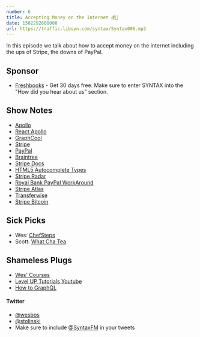 ```yaml
---
number: 6
title: Accepting Money on the Internet 💰💸
date: 1502292600000
url: https://traffic.libsyn.com/syntax/Syntax006.mp3
---
```


In this episode we talk about how to accept money on the internet including the ups of Stripe, the downs of PayPal.

## Sponsor

* [Freshbooks](https://freshbooks.com/syntax) - Get 30 days free. Make sure to enter SYNTAX into the "How did you hear about us" section.

## Show Notes

* [Apollo](http://www.apollodata.com/)
* [React Apollo](http://dev.apollodata.com/react/)
* [GraphCool](https://graph.cool)
* [Stripe](http://stripe.com/)
* [PayPal](http://paypal.com/)
* [Braintree](https://www.braintreepayments.com/)
* [Stripe Docs](https://stripe.com/docs)
* [HTML5 Autocomplete Types](https://wiki.whatwg.org/wiki/Autocomplete_Types)
* [Stripe Radar](https://stripe.com/docs/radar)
* [Royal Bank PayPal WorkAround](http://travelblogbreakthrough.com/canadian-paypal-users-transfer-usd-bank/)
* [Stripe Atlas](https://stripe.com/atlas)
* [Transferwise](https://transferwise.com/u/wesleyb22)
* [Stripe Bitcoin](https://stripe.com/bitcoin)

## Sick Picks
* Wes: [ChefSteps](https://www.youtube.com/user/chefsteps)
* Scott: [What Cha Tea](http://what-cha.com/)

## Shameless Plugs
* [Wes' Courses](https://wesbos.com/courses)
* [Level UP Tutorials Youtube](https://www.youtube.com/user/LevelUpTuts)
* [How to GraphQL](https://www.howtographql.com)

#### Twitter
 * [@wesbos](https://twitter.com/wesbos)
 * [@stolinski](https://twitter.com/stolinski)
 * Make sure to include [@SyntaxFM](https://twitter.com/SyntaxFM) in your tweets
